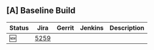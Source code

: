 [A] Baseline Build
------------------

| Status | Jira | Gerrit | Jenkins | Description |
| ------ | ---- | ------ | ------- | ----------- |
| :new:  | [5259](https://jira.opencord.org/browse/VOL-5259) | | | |